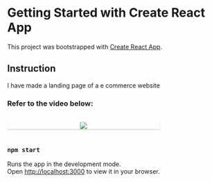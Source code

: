 # Getting Started with Create React App

This project was bootstrapped with [Create React App](https://github.com/facebook/create-react-app).

## Instruction
I have made a landing page of a e commerce website 

### Refer to the video below:

<br/>
<div style="text-align: center;">
  <div style="max-width:70%;box-shadow:0 2.8px 2.2px rgba(0, 0, 0, 0.12);outline:none;" >
    <img src=/Screenshot" />
  </div>
</div>
<br/>



### `npm start`

Runs the app in the development mode.\
Open [http://localhost:3000](http://localhost:3000) to view it in your browser.






